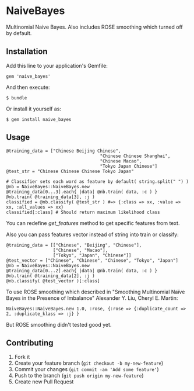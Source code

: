 # NaiveBayes

Multinomial Naive Bayes.
Also includes ROSE smoothing which turned off by default.

## Installation

Add this line to your application's Gemfile:

    gem 'naive_bayes'

And then execute:

    $ bundle

Or install it yourself as:

    $ gem install naive_bayes

## Usage

    @training_data = ["Chinese Beijing Chinese",
                                        "Chinese Chinese Shanghai",
                                        "Chinese Macao",
                                        "Tokyo Japan Chinese"]
    @test_str = "Chinese Chinese Chinese Tokyo Japan"

    # Classifier sets each word as feature by default( string.split(" ") )
    @nb = NaiveBayes::NaiveBayes.new
    @training_data[0...3].each{ |data| @nb.train( data, :c ) }
    @nb.train( @training_data[3], :j ) 
    classified = @nb.classify( @test_str ) #=> {:class => xx, :value => xx, :all_values => xx}
    classified[:class] # Should return maximum likelihood class

You can redefine *get_features* method to get specific features from text.

Also you can pass features vector instead of string into train or classify:

    @training_data = [["Chinese", "Beijing", "Chinese"],                                        
                      ["Chinese", "Macao"],
                      ["Tokyo", "Japan", "Chinese"]]  
    @test_vector = ["Chinese", "Chinese", "Chinese", "Tokyo", "Japan"]
    @nb = NaiveBayes::NaiveBayes.new
    @training_data[0...2].each{ |data| @nb.train( data, :c ) } 
    @nb.train( @training_data[2], :j ) 
    @nb.classify( @test_vector )[:class] 

To use ROSE smoothing which described in "Smoothing Multinomial Naïve Bayes in the Presence of Imbalance"  Alexander Y. Liu, Cheryl E. Martin:
    
    NaiveBayes::NaiveBayes.new 1.0, :rose, {:rose => {:duplicate_count => 2, :duplicate_klass => :j} }

But ROSE smoothing didn't tested good yet.

## Contributing

1. Fork it
2. Create your feature branch (`git checkout -b my-new-feature`)
3. Commit your changes (`git commit -am 'Add some feature'`)
4. Push to the branch (`git push origin my-new-feature`)
5. Create new Pull Request
